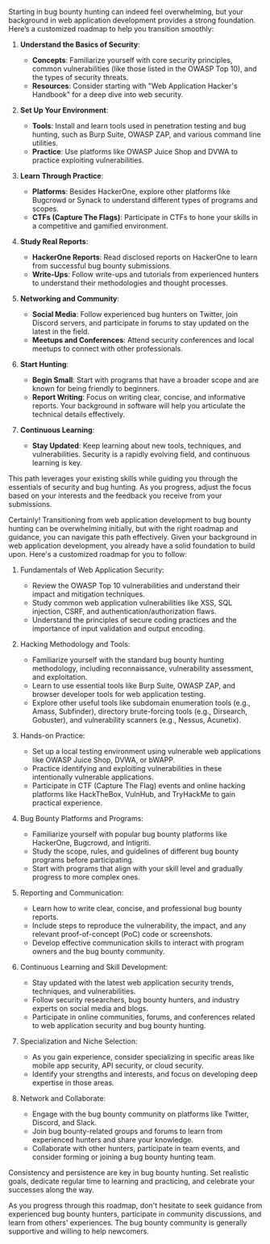 Starting in bug bounty hunting can indeed feel overwhelming, but your background in web application development provides a strong foundation. Here’s a customized roadmap to help you transition smoothly:

1. **Understand the Basics of Security**: 
   - **Concepts**: Familiarize yourself with core security principles, common vulnerabilities (like those listed in the OWASP Top 10), and the types of security threats.
   - **Resources**: Consider starting with "Web Application Hacker's Handbook" for a deep dive into web security.

2. **Set Up Your Environment**:
   - **Tools**: Install and learn tools used in penetration testing and bug hunting, such as Burp Suite, OWASP ZAP, and various command line utilities.
   - **Practice**: Use platforms like OWASP Juice Shop and DVWA to practice exploiting vulnerabilities.

3. **Learn Through Practice**:
   - **Platforms**: Besides HackerOne, explore other platforms like Bugcrowd or Synack to understand different types of programs and scopes.
   - **CTFs (Capture The Flags)**: Participate in CTFs to hone your skills in a competitive and gamified environment.

4. **Study Real Reports**:
   - **HackerOne Reports**: Read disclosed reports on HackerOne to learn from successful bug bounty submissions.
   - **Write-Ups**: Follow write-ups and tutorials from experienced hunters to understand their methodologies and thought processes.

5. **Networking and Community**:
   - **Social Media**: Follow experienced bug hunters on Twitter, join Discord servers, and participate in forums to stay updated on the latest in the field.
   - **Meetups and Conferences**: Attend security conferences and local meetups to connect with other professionals.

6. **Start Hunting**:
   - **Begin Small**: Start with programs that have a broader scope and are known for being friendly to beginners.
   - **Report Writing**: Focus on writing clear, concise, and informative reports. Your background in software will help you articulate the technical details effectively.

7. **Continuous Learning**:
   - **Stay Updated**: Keep learning about new tools, techniques, and vulnerabilities. Security is a rapidly evolving field, and continuous learning is key.

This path leverages your existing skills while guiding you through the essentials of security and bug hunting. As you progress, adjust the focus based on your interests and the feedback you receive from your submissions.

Certainly! Transitioning from web application development to bug bounty hunting can be overwhelming initially, but with the right roadmap and guidance, you can navigate this path effectively. Given your background in web application development, you already have a solid foundation to build upon. Here's a customized roadmap for you to follow:

1. Fundamentals of Web Application Security:
   - Review the OWASP Top 10 vulnerabilities and understand their impact and mitigation techniques.
   - Study common web application vulnerabilities like XSS, SQL injection, CSRF, and authentication/authorization flaws.
   - Understand the principles of secure coding practices and the importance of input validation and output encoding.

2. Hacking Methodology and Tools:
   - Familiarize yourself with the standard bug bounty hunting methodology, including reconnaissance, vulnerability assessment, and exploitation.
   - Learn to use essential tools like Burp Suite, OWASP ZAP, and browser developer tools for web application testing.
   - Explore other useful tools like subdomain enumeration tools (e.g., Amass, Subfinder), directory brute-forcing tools (e.g., Dirsearch, Gobuster), and vulnerability scanners (e.g., Nessus, Acunetix).

3. Hands-on Practice:
   - Set up a local testing environment using vulnerable web applications like OWASP Juice Shop, DVWA, or bWAPP.
   - Practice identifying and exploiting vulnerabilities in these intentionally vulnerable applications.
   - Participate in CTF (Capture The Flag) events and online hacking platforms like HackTheBox, VulnHub, and TryHackMe to gain practical experience.

4. Bug Bounty Platforms and Programs:
   - Familiarize yourself with popular bug bounty platforms like HackerOne, Bugcrowd, and Intigriti.
   - Study the scope, rules, and guidelines of different bug bounty programs before participating.
   - Start with programs that align with your skill level and gradually progress to more complex ones.

5. Reporting and Communication:
   - Learn how to write clear, concise, and professional bug bounty reports.
   - Include steps to reproduce the vulnerability, the impact, and any relevant proof-of-concept (PoC) code or screenshots.
   - Develop effective communication skills to interact with program owners and the bug bounty community.

6. Continuous Learning and Skill Development:
   - Stay updated with the latest web application security trends, techniques, and vulnerabilities.
   - Follow security researchers, bug bounty hunters, and industry experts on social media and blogs.
   - Participate in online communities, forums, and conferences related to web application security and bug bounty hunting.

7. Specialization and Niche Selection:
   - As you gain experience, consider specializing in specific areas like mobile app security, API security, or cloud security.
   - Identify your strengths and interests, and focus on developing deep expertise in those areas.

8. Network and Collaborate:
   - Engage with the bug bounty community on platforms like Twitter, Discord, and Slack.
   - Join bug bounty-related groups and forums to learn from experienced hunters and share your knowledge.
   - Collaborate with other hunters, participate in team events, and consider forming or joining a bug bounty hunting team.

Consistency and persistence are key in bug bounty hunting. Set realistic goals, dedicate regular time to learning and practicing, and celebrate your successes along the way.

As you progress through this roadmap, don't hesitate to seek guidance from experienced bug bounty hunters, participate in community discussions, and learn from others' experiences. The bug bounty community is generally supportive and willing to help newcomers.
